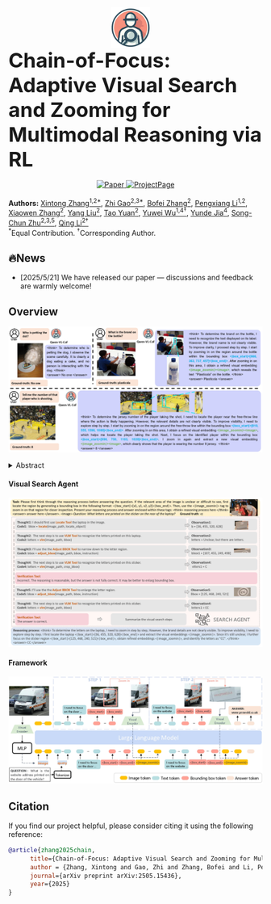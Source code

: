 <div align="center">
  <div style="display: flex; align-items: center; justify-content: center; flex-wrap: wrap; text-align: left;">
    <img src="assets/icon.png" alt="logo" height="80" style="margin-right: 20px;">
    <h1 style="font-size: 40px; font-weight: bold; margin: 0;">
      Chain-of-Focus: Adaptive Visual Search and Zooming for Multimodal Reasoning via RL
    </h1>
  </div>


  <br>


  <a href="https://arxiv.org/abs/2505.15436v1">
    <img src="https://img.shields.io/badge/ArXiv-CoF-brown?logo=arxiv" alt="Paper">
  </a>
  <a href="https://cof-reasoning.github.io/">
    <img src="https://img.shields.io/badge/Website-ProjectPage-yellow" alt="ProjectPage">
  </a>
</div>


<br>
<span>
<b>Authors:</b> 
<a class="name" target="_blank" href="https://github.com/xtong-zhang">Xintong Zhang<sup>1,2*</sup></a>, 
<a class="name" target="_blank" href="https://zhigao2017.github.io/">Zhi Gao<sup>2,3*</sup></a>, 
<a class="name" target="_blank" href="https://bofei5675.github.io/">Bofei Zhang<sup>2</sup></a>, 
<a class="name" target="_blank" href="https://pengxiang-li.github.io/">Pengxiang Li<sup>1,2</sup></a>, 
<a class="name" target="_blank" href="https://adatwi.github.io/">Xiaowen Zhang<sup>2</sup></a>, 
<a class="name" target="_blank" href="https://adatwi.github.io/">Yang Liu<sup>2</sup></a>, 
<a class="name" target="_blank" href="https://adatwi.github.io/">Tao Yuan<sup>2</sup></a>, 
<a class="name" target="_blank" href="https://wu-yuwei-bit.github.io/">Yuwei Wu<sup>1,4†</sup></a>, 
<a class="name" target="_blank" href="https://scholar.google.com/citations?user=Sl6TV7gAAAAJ&hl=en">Yunde Jia<sup>4</sup></a>, 
<a class="name" target="_blank" href="https://www.zhusongchun.net/">Song-Chun Zhu<sup>2,3,5</sup></a>, 
<a class="name" target="_blank" href="https://liqing.io/">Qing Li<sup>2†</sup></a>
<br>
<sup>*</sup>Equal Contribution. 
<sup>†</sup>Corresponding Author.
</span>


## 🔥News
- [2025/5/21] We have released our paper — discussions and feedback are warmly welcome!


## Overview

![overview](./assets/teaser.jpg)

<details><summary>Abstract</summary> 
Vision language models (VLMs) have achieved impressive performance across a variety of computer vision tasks. However, the multimodal reasoning capability has not been fully explored in existing models. In this paper, we propose a Chain-of-Focus (CoF) method that allows VLMs to perform adaptive focusing and zooming in on key image regions based on obtained visual cues and the given questions, achieving efficient multimodal reasoning. To enable this CoF capability, we present a two-stage training pipeline, including supervised fine-tuning (SFT) and reinforcement learning (RL). In the SFT stage, we construct the MM-CoF dataset, comprising 3K samples derived from a visual agent designed to adaptively identify key regions to solve visual tasks with different image resolutions and questions. We use MM-CoF to fine-tune the Qwen2.5-VL model for cold start. In the RL stage, we leverage the outcome accuracies and formats as rewards to update the Qwen2.5-VL model, enabling further refining the search and reasoning strategy of models without human priors. Our model achieves significant improvements on multiple benchmarks. On the V* benchmark that requires strong visual reasoning capability, our model outperforms existing VLMs by 5% among 8 image resolutions ranging from 224 to 4K, demonstrating the effectiveness of the proposed CoF method and facilitating the more efficient deployment of VLMs in practical applications.
</details>

#### Visual Search Agent
![visual_search_agent](./assets/visual_agent.jpg)

#### Framework
![framework](./assets/model_inference.jpg)



## Citation
If you find our project helpful, please consider citing it using the following reference:
```bibtex
@article{zhang2025chain,
      title={Chain-of-Focus: Adaptive Visual Search and Zooming for Multimodal Reasoning via RL},
      author = {Zhang, Xintong and Gao, Zhi and Zhang, Bofei and Li, Pengxiang and Zhang, Xiaowen and Liu, Yang and Yuan, Tao and Wu, Yuwei and Jia, Yunde and Zhu, Song-Chun and Qing Li},
      journal={arXiv preprint arXiv:2505.15436},
      year={2025}
}
```
